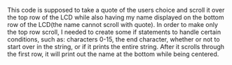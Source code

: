 This code is supposed to take a quote of the users choice and scroll it
over the top row of the LCD while also having my name displayed on the 
bottom row of the LCD(the name cannot scroll with quote). In order to 
make only the top row scroll, I needed to create some if statements to 
handle certain conditions, such as: characters 0-15, the end character,
whether or not to start over in the string, or if it prints the entire string.
After it scrolls through the first row, it will print out the name at the 
bottom while being centered.
